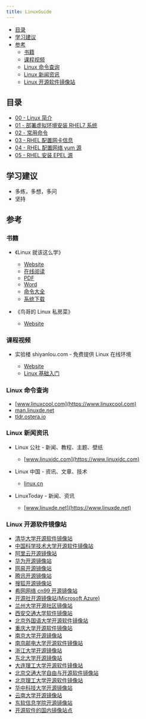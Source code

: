 ```yaml
---
title: LinuxGuide
---
```


<!-- TOC -->

- [目录](#目录)
- [学习建议](#学习建议)
- [参考](#参考)
  - [书籍](#书籍)
  - [课程视频](#课程视频)
  - [Linux 命令查询](#linux-命令查询)
  - [Linux 新闻资讯](#linux-新闻资讯)
  - [Linux 开源软件镜像站](#linux-开源软件镜像站)

<!-- /TOC -->

## 目录

- [00 - Linux 简介](./00_Linux简介.md)
- [01 - 部署虚拟环境安装 RHEL7 系统](./01_部署虚拟环境安装RHEL7系统.md)
- [02 - 常用命令](./02_常用命令.md)
- [03 - RHEL 配置网卡信息](./03_RHEL配置网卡信息.md)
- [04 - RHEL 配置网络 yum 源](./04_RHEL配置网络yum源.md)
- [05 - RHEL 安装 EPEL 源](./05_RHEL安装EPEL源.md)

## 学习建议

- 多练，多想，多问
- 坚持

## 参考

### 书籍

- 《Linux 就该这么学》

  - [Website](https://www.linuxprobe.com)
  - [在线阅读](https://www.linuxprobe.com/chapter-00.html)
  - [PDF](https://www.linuxprobe.com/docs/LinuxProbe.pdf)
  - [Word](https://www.linuxprobe.com/docs/LinuxProbe.docx)
  - [命令大全](https://www.linuxcool.com)
  - [系统下载](https://www.linuxdown.com)

- 《鸟哥的 Linux 私房菜》

  - [Website](http://linux.vbird.org)

### 课程视频

- 实验楼 shiyanlou.com - 免费提供 Linux 在线环境

  - [Website](https://www.shiyanlou.com)
  - [Linux 基础入门](https://www.shiyanlou.com/courses/1)

### Linux 命令查询

- [www.linuxcool.com](https://www.linuxcool.com)
- [man.linuxde.net](https://man.linuxde.net)
- [tldr.ostera.io](https://tldr.ostera.io)

### Linux 新闻资讯

- Linux 公社 - 新闻、教程、主题、壁纸

  - [www.linuxidc.com](https://www.linuxidc.com)

- Linux 中国 - 资讯、文章、技术

  - [linux.cn](https://linux.cn)

- LinuxToday - 新闻、资讯

  - [www.linuxde.net](https://www.linuxde.net)

### Linux 开源软件镜像站

- [清华大学开源软件镜像站](https://mirrors.tuna.tsinghua.edu.cn)
- [中国科学技术大学开源软件镜像站](https://mirrors.ustc.edu.cn)
- [阿里云开源镜像站](https://developer.aliyun.com/mirror)
- [华为开源镜像站](https://mirrors.huaweicloud.com)
- [网易开源镜像站](http://mirrors.163.com)
- [腾讯开源镜像站](https://mirrors.cloud.tencent.com)
- [搜狐开源镜像站](http://mirrors.sohu.com)
- [希网网络 cn99 开源镜像站](http://mirrors.cn99.com)
- [开源社开源镜像站(Microsoft Azure)](http://mirror.azure.cn)
- [兰州大学开源社区镜像站](http://mirror.lzu.edu.cn)
- [西安交通大学软件镜像站](https://mirrors.xjtu.edu.cn)
- [北京外国语大学开源软件镜像站](https://mirrors.bfsu.edu.cn)
- [重庆大学开源软件镜像站](http://mirrors.cqu.edu.cn)
- [南京大学开源镜像站](http://mirrors.nju.edu.cn)
- [南京邮电大学开源软件镜像站](http://mirrors.njupt.edu.cn)
- [浙江大学开源镜像站](http://mirrors.zju.edu.cn)
- [东北大学开源镜像站](http://mirror.neu.edu.cn)
- [大连理工大学开源软件镜像站](http://mirror.dlut.edu.cn)
- [北京交通大学自由与开源软件镜像站](https://mirror.bjtu.edu.cn)
- [北京理工大学开源软件镜像站](http://mirror.bit.edu.cn)
- [华中科技大学开源镜像站](http://mirrors.hust.edu.cn)
- [云南大学开源镜像站](http://mirrors.ynu.edu.cn)
- [东软信息学院开源镜像站](http://mirrors.neusoft.edu.cn)
- [开源软件的国内镜像站点](https://lework.github.io/lemonitor/#/)
